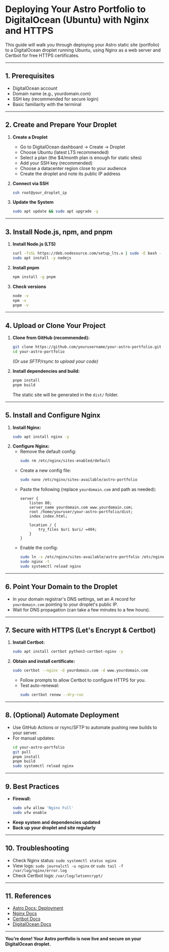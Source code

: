 # Deploying Your Astro Portfolio to DigitalOcean (Ubuntu) with Nginx and HTTPS

This guide will walk you through deploying your Astro static site (portfolio) to a DigitalOcean droplet running Ubuntu, using Nginx as a web server and Certbot for free HTTPS certificates.

---

## 1. Prerequisites
- DigitalOcean account
- Domain name (e.g., yourdomain.com)
- SSH key (recommended for secure login)
- Basic familiarity with the terminal

---

## 2. Create and Prepare Your Droplet
1. **Create a Droplet**
   - Go to DigitalOcean dashboard → Create → Droplet
   - Choose Ubuntu (latest LTS recommended)
   - Select a plan (the $4/month plan is enough for static sites)
   - Add your SSH key (recommended)
   - Choose a datacenter region close to your audience
   - Create the droplet and note its public IP address

2. **Connect via SSH**
   ```sh
   ssh root@your_droplet_ip
   ```

3. **Update the System**
   ```sh
   sudo apt update && sudo apt upgrade -y
   ```

---

## 3. Install Node.js, npm, and pnpm
1. **Install Node.js (LTS)**
   ```sh
   curl -fsSL https://deb.nodesource.com/setup_lts.x | sudo -E bash -
   sudo apt install -y nodejs
   ```
2. **Install pnpm**
   ```sh
   npm install -g pnpm
   ```
3. **Check versions**
   ```sh
   node -v
   npm -v
   pnpm -v
   ```

---

## 4. Upload or Clone Your Project
1. **Clone from GitHub (recommended):**
   ```sh
   git clone https://github.com/yourusername/your-astro-portfolio.git
   cd your-astro-portfolio
   ```
   *(Or use SFTP/rsync to upload your code)*

2. **Install dependencies and build:**
   ```sh
   pnpm install
   pnpm build
   ```
   The static site will be generated in the `dist/` folder.

---

## 5. Install and Configure Nginx
1. **Install Nginx:**
   ```sh
   sudo apt install nginx -y
   ```
2. **Configure Nginx:**
   - Remove the default config:
     ```sh
     sudo rm /etc/nginx/sites-enabled/default
     ```
   - Create a new config file:
     ```sh
     sudo nano /etc/nginx/sites-available/astro-portfolio
     ```
   - Paste the following (replace `yourdomain.com` and path as needed):
     ```nginx
     server {
         listen 80;
         server_name yourdomain.com www.yourdomain.com;
         root /home/youruser/your-astro-portfolio/dist;
         index index.html;

         location / {
             try_files $uri $uri/ =404;
         }
     }
     ```
   - Enable the config:
     ```sh
     sudo ln -s /etc/nginx/sites-available/astro-portfolio /etc/nginx/sites-enabled/
     sudo nginx -t
     sudo systemctl reload nginx
     ```

---

## 6. Point Your Domain to the Droplet
- In your domain registrar's DNS settings, set an A record for `yourdomain.com` pointing to your droplet's public IP.
- Wait for DNS propagation (can take a few minutes to a few hours).

---

## 7. Secure with HTTPS (Let's Encrypt & Certbot)
1. **Install Certbot:**
   ```sh
   sudo apt install certbot python3-certbot-nginx -y
   ```
2. **Obtain and install certificate:**
   ```sh
   sudo certbot --nginx -d yourdomain.com -d www.yourdomain.com
   ```
   - Follow prompts to allow Certbot to configure HTTPS for you.
   - Test auto-renewal:
     ```sh
     sudo certbot renew --dry-run
     ```

---

## 8. (Optional) Automate Deployment
- Use GitHub Actions or rsync/SFTP to automate pushing new builds to your server.
- For manual updates:
  ```sh
  cd your-astro-portfolio
  git pull
  pnpm install
  pnpm build
  sudo systemctl reload nginx
  ```

---

## 9. Best Practices
- **Firewall:**
  ```sh
  sudo ufw allow 'Nginx Full'
  sudo ufw enable
  ```
- **Keep system and dependencies updated**
- **Back up your droplet and site regularly**

---

## 10. Troubleshooting
- Check Nginx status: `sudo systemctl status nginx`
- View logs: `sudo journalctl -u nginx` or `sudo tail -f /var/log/nginx/error.log`
- Check Certbot logs: `/var/log/letsencrypt/`

---

## 11. References
- [Astro Docs: Deployment](https://docs.astro.build/en/guides/deploy/)
- [Nginx Docs](https://nginx.org/en/docs/)
- [Certbot Docs](https://certbot.eff.org/)
- [DigitalOcean Docs](https://www.digitalocean.com/docs/)

---

**You’re done! Your Astro portfolio is now live and secure on your DigitalOcean droplet.** 